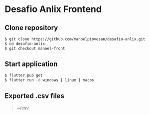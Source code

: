 # Desafio Anlix Frontend

## Clone repository

```bash
$ git clone https://github.com/manoelpiovesan/desafio-anlix.git
$ cd desafio-anlix
$ git checkout manoel-front
```

## Start application

```bash
$ flutter pub get
$ flutter run -d windows | linux | macos
```

## Exported .csv files

> ~/csv
